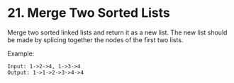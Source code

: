 # 21. Merge Two Sorted Lists

Merge two sorted linked lists and return it as a new list. The new list should be made by splicing together the nodes of the first two lists.

Example:

```()
Input: 1->2->4, 1->3->4
Output: 1->1->2->3->4->4
```
